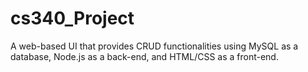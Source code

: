 # cs340_Project

A web-based UI that provides CRUD functionalities using MySQL as a database, Node.js as a back-end, and HTML/CSS as a front-end.
